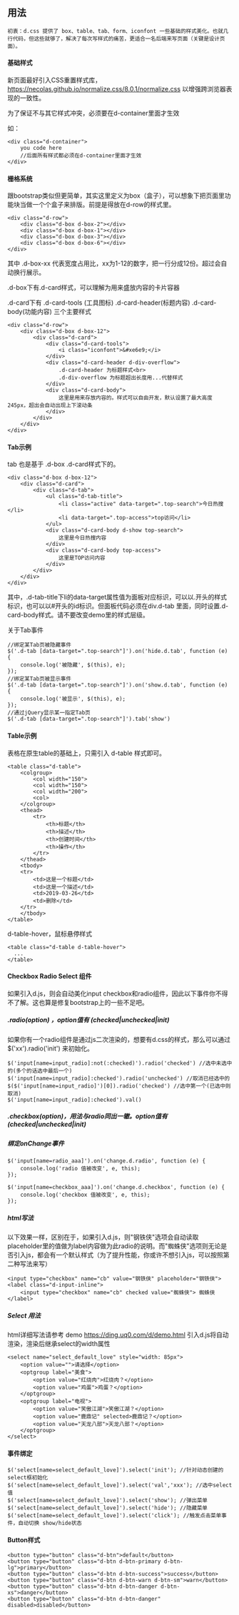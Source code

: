 

## 用法

```
初衷：d.css 提供了 box、table、tab、form、iconfont 一些基础的样式美化。也就几行代码，但这些就够了，解决了每次写样式的痛苦，更适合一名后端来写页面（关键是设计页面）。
```

#### 基础样式

新页面最好引入CSS重置样式库，https://necolas.github.io/normalize.css/8.0.1/normalize.css 以增强跨浏览器表现的一致性。



为了保证不与其它样式冲突，必须要在d-container里面才生效

如：

```
<div class="d-container">
    you code here
    //后面所有样式都必须在d-container里面才生效
</div>
```

#### 栅格系统

跟bootstrap类似但更简单，其实这里定义为box（盒子），可以想象下把页面里功能块当做一个个盒子来排版。前提是得放在d-row的样式里。

```
<div class="d-row">
    <div class="d-box d-box-2"></div>
    <div class="d-box d-box-1"></div>
    <div class="d-box d-box-3"></div>
    <div class="d-box d-box-6"></div>
</div>
```

其中 .d-box-xx 代表宽度占用比，xx为1-12的数字，把一行分成12份。超过会自动换行展示。

.d-box下有.d-card样式，可以理解为用来盛放内容的卡片容器

.d-card下有 .d-card-tools (工具图标) .d-card-header(标题内容) .d-card-body(功能内容) 三个主要样式

```
<div class="d-row">
    <div class="d-box d-box-12">
        <div class="d-card">
        	<div class="d-card-tools">
        		<i class="iconfont">&#xe6e9;</i>
        	</div>
            <div class="d-card-header d-div-overflow">
                .d-card-header 为标题样式<br>
                .d-div-overflow 为标题超出长度用...代替样式
            </div>
            <div class="d-card-body">
                这里是用来存放内容的。样式可以自由开发，默认设置了最大高度245px，超出会自动出现上下滚动条
            </div>
        </div>
    </div>
</div>
```



#### Tab示例

tab 也是基于 .d-box .d-card样式下的。

```
<div class="d-box d-box-12">
    <div class="d-card">
        <div class="d-tab">
            <ul class="d-tab-title">
                <li class="active" data-target=".top-search">今日热搜</li>
                <li data-target=".top-access">top访问</li>
            </ul>
            <div class="d-card-body d-show top-search">
            	这里是今日热搜内容
            </div>
            <div class="d-card-body top-access">
            	这里是TOP访问内容
            </div>
        </div>
    </div>
</div>
```

其中，.d-tab-title下li的data-target属性值为面板对应标识，可以以.开头的样式标识，也可以以#开头的id标识。但面板代码必须在div.d-tab 里面，同时设置.d-card-body样式。请不要改变demo里的样式层级。

关于Tab事件

```
//绑定某Tab页被隐藏事件
$('.d-tab [data-target=".top-search"]').on('hide.d.tab', function (e) {
	console.log('被隐藏', $(this), e);
});
//绑定某Tab页被显示事件
$('.d-tab [data-target=".top-search"]').on('show.d.tab', function (e) {
    console.log('被显示', $(this), e);
});
//通过jQuery显示某一指定Tab页
$('.d-tab [data-target=".top-search"]').tab('show')

```





#### Table示例

表格在原生table的基础上，只需引入 d-table 样式即可。

```
<table class="d-table">
    <colgroup>
        <col width="150">
        <col width="150">
        <col width="200">
        <col>
    </colgroup>
    <thead>
        <tr>
            <th>标题</th>
            <th>描述</th>
            <th>创建时间</th>
            <th>操作</th>
        </tr>
    </thead>
    <tbody>
    <tr>
        <td>这是一个标题</td>
        <td>这是一个描述</td>
        <td>2019-03-26</td>
        <td>删除</td>
    </tr>
    </tbody>
</table>
```

d-table-hover，鼠标悬停样式

```
<table class="d-table d-table-hover">
  ...
</table>
```

#### Checkbox Radio Select 组件

如果引入d.js，则会自动美化input checkbox和radio组件，因此以下事件你不得不了解。这也算是修复bootstrap上的一些不足吧。

##### .radio(option) ，option值有 (checked|unchecked|init)

如果你有一个radio组件是通过js二次渲染的，想要有d.css的样式，那么可以通过 $('xx').radio('init') 来初始化。

```
$('input[name=input_radio]:not(:checked)').radio('checked') //选中未选中的(多个的话选中最后一个)
$('input[name=input_radio]:checked').radio('unchecked') //取消已经选中的
$($('input[name=input_radio]')[0]).radio('checked') //选中第一个(已选中则取消)
$('input[name=input_radio]:checked').val()
```

##### .checkbox(option)，用法与radio同出一辙。option值有 (checked|unchecked|init)

##### 绑定onChange事件

```
$('input[name=radio_aaa]').on('change.d.radio', function (e) {
    console.log('radio 值被改变', e, this);
});

$('input[name=checkbox_aaa]').on('change.d.checkbox', function (e) {
    console.log('checkbox 值被改变', e, this);
});
```

##### html写法

以下效果一样，区别在于，如果引入d.js，则"钢铁侠"选项会自动读取placeholder里的值做为label内容做为此radio的说明。而"蜘蛛侠"选项则无论是否引入js，都会有一个默认样式（为了提升性能，你或许不想引入js，可以按照第二种写法来写）

```
<input type="checkbox" name="cb" value="钢铁侠" placeholder="钢铁侠">
<label class="d-input-inline">
    <input type="checkbox" name="cb" checked value="蜘蛛侠"> 蜘蛛侠
</label>
```

##### Select 用法

html详细写法请参考 demo https://ding.uq0.com/d/demo.html
引入d.js将自动渲染，渲染后继承select的width属性
```
<select name="select_default_love" style="width: 85px">
    <option value="">请选择</option>
    <optgroup label="美食">
        <option value="红烧肉">红烧肉？</option>
        <option value="鸡蛋">鸡蛋？</option>
    </optgroup>
    <optgroup label="电视">
        <option value="笑傲江湖">笑傲江湖？</option>
        <option value="鹿鼎记" selected>鹿鼎记？</option>
        <option value="天龙八部">天龙八部？</option>
    </optgroup>
</select>
```
#### 事件绑定
```
$('select[name=select_default_love]').select('init'); //针对动态创建的select框初始化
$('select[name=select_default_love]').select('val','xxx'); //选中select值
$('select[name=select_default_love]').select('show'); //弹出菜单
$('select[name=select_default_love]').select('hide'); //隐藏菜单
$('select[name=select_default_love]').select('click'); //触发点击菜单事件，自动切换 show/hide状态
```

#### Button样式

```
<button type="button" class="d-btn">default</button>
<button type="button" class="d-btn d-btn-primary d-btn-lg">primary</button>
<button type="button" class="d-btn d-btn-success">success</button>
<button type="button" class="d-btn d-btn-warn d-btn-sm">warn</button>
<button type="button" class="d-btn d-btn-danger d-btn-xs">danger</button>
<button type="button" class="d-btn d-btn-danger" disabled>disabled</button>
```













